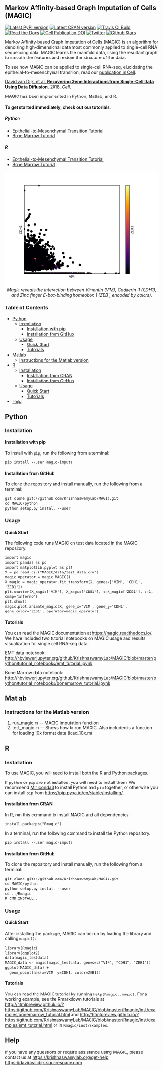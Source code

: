 Markov Affinity-based Graph Imputation of Cells (MAGIC)
-------------------------------------------------------

[![Latest PyPI version](https://img.shields.io/pypi/v/magic-impute.svg)](https://pypi.org/project/magic-impute/)
[![Latest CRAN version](https://img.shields.io/cran/v/Rmagic.svg)](https://cran.r-project.org/package=Rmagic)
[![Travis CI Build](https://api.travis-ci.com/KrishnaswamyLab/MAGIC.svg?branch=master)](https://travis-ci.com/KrishnaswamyLab/MAGIC)
[![Read the Docs](https://img.shields.io/readthedocs/magic.svg)](https://magic.readthedocs.io/)
[![Cell Publication DOI](https://zenodo.org/badge/DOI/10.1016/j.cell.2018.05.061.svg)](https://www.cell.com/cell/abstract/S0092-8674(18)30724-4)
[![Twitter](https://img.shields.io/twitter/follow/KrishnaswamyLab.svg?style=social&label=Follow)](https://twitter.com/KrishnaswamyLab)
[![Github Stars](https://img.shields.io/github/stars/KrishnaswamyLab/MAGIC.svg?style=social&label=Stars)](https://github.com/KrishnaswamyLab/MAGIC/)

Markov Affinity-based Graph Imputation of Cells (MAGIC) is an algorithm for denoising high-dimensional data most commonly applied to single-cell RNA sequencing data. MAGIC learns the manifold data, using the resultant graph to smooth the features and restore the structure of the data.

To see how MAGIC can be applied to single-cell RNA-seq, elucidating the epithelial-to-mesenchymal transition, read our [publication in Cell](https://www.cell.com/cell/abstract/S0092-8674(18)30724-4).

[David van Dijk, et al. **Recovering Gene Interactions from Single-Cell Data Using Data Diffusion**. 2018. *Cell*.](https://www.cell.com/cell/abstract/S0092-8674(18)30724-4)

MAGIC has been implemented in Python, Matlab, and R.

#### To get started immediately, check out our tutorials:  
##### Python  
* [Epithelial-to-Mesenchymal Transition Tutorial](http://nbviewer.jupyter.org/github/KrishnaswamyLab/MAGIC/blob/master/python/tutorial_notebooks/emt_tutorial.ipynb)  
* [Bone Marrow Tutorial](http://nbviewer.jupyter.org/github/KrishnaswamyLab/MAGIC/blob/master/python/tutorial_notebooks/bonemarrow_tutorial.ipynb)  
##### R  
* [Epithelial-to-Mesenchymal Transition Tutorial](http://htmlpreview.github.io/?https://github.com/KrishnaswamyLab/MAGIC/blob/master/Rmagic/inst/examples/emt_tutorial.html)  
* [Bone Marrow Tutorial](http://htmlpreview.github.io/?https://github.com/KrishnaswamyLab/MAGIC/blob/master/Rmagic/inst/examples/bonemarrow_tutorial.html)  


<p align="center">
<img src="https://raw.githubusercontent.com/KrishnaswamyLab/MAGIC/master/magic.gif"/>
<br>
<i>Magic reveals the interaction between Vimentin (VIM), Cadherin-1 (CDH1), and Zinc finger E-box-binding homeobox 1 (ZEB1, encoded by colors).
</i>
</p>

### Table of Contents

  * [Python](#python)
     * [Installation](#installation)
        * [Installation with pip](#installation-with-pip)
        * [Installation from GitHub](#installation-from-github)
     * [Usage](#usage)
        * [Quick Start](#quick-start)
        * [Tutorials](#tutorials)
  * [Matlab](#matlab)
     * [Instructions for the Matlab version](#instructions-for-the-matlab-version)
  * [R](#r)
     * [Installation](#installation-1)
        * [Installation from CRAN](#installation-from-cran)
        * [Installation from GitHub](#installation-from-github-1)
     * [Usage](#usage-1)
        * [Quick Start](#quick-start-1)
        * [Tutorials](#tutorials-1)
  * [Help](#help)

## Python

### Installation

#### Installation with pip

To install with `pip`, run the following from a terminal:

    pip install --user magic-impute

#### Installation from GitHub

To clone the repository and install manually, run the following from a terminal:

    git clone git://github.com/KrishnaswamyLab/MAGIC.git
    cd MAGIC/python
    python setup.py install --user

### Usage

#### Quick Start

The following code runs MAGIC on test data located in the MAGIC repository.

    import magic
    import pandas as pd
    import matplotlib.pyplot as plt
    X = pd.read_csv("MAGIC/data/test_data.csv")
    magic_operator = magic.MAGIC()
    X_magic = magic_operator.fit_transform(X, genes=['VIM', 'CDH1', 'ZEB1'])
    plt.scatter(X_magic['VIM'], X_magic['CDH1'], c=X_magic['ZEB1'], s=1, cmap='inferno')
    plt.show()
    magic.plot.animate_magic(X, gene_x='VIM', gene_y='CDH1', gene_color='ZEB1', operator=magic_operator)

#### Tutorials

You can read the MAGIC documentation at https://magic.readthedocs.io/. We have included two tutorial notebooks on MAGIC usage and results visualization for single cell RNA-seq data.

EMT data notebook: http://nbviewer.jupyter.org/github/KrishnaswamyLab/MAGIC/blob/master/python/tutorial_notebooks/emt_tutorial.ipynb

Bone Marrow data notebook: http://nbviewer.jupyter.org/github/KrishnaswamyLab/MAGIC/blob/master/python/tutorial_notebooks/bonemarrow_tutorial.ipynb

## Matlab

### Instructions for the Matlab version
1. run_magic.m -- MAGIC imputation function
2. test_magic.m -- Shows how to run MAGIC. Also included is a function for loading 10x format data (load_10x.m)

## R

### Installation

To use MAGIC, you will need to install both the R and Python packages.

If `python` or `pip` are not installed, you will need to install them. We recommend
[Miniconda3](https://conda.io/miniconda.html) to install Python and `pip` together,
or otherwise you can install `pip` from https://pip.pypa.io/en/stable/installing/.

#### Installation from CRAN

In R, run this command to install MAGIC and all dependencies:

    install.packages("Rmagic")

In a terminal, run the following command to install the Python
repository.

    pip install --user magic-impute

#### Installation from GitHub

To clone the repository and install manually, run the following from a terminal:

    git clone git://github.com/KrishnaswamyLab/MAGIC.git
    cd MAGIC/python
    python setup.py install --user
    cd ../Rmagic
    R CMD INSTALL .

### Usage

#### Quick Start

After installing the package, MAGIC can be run by loading the library and calling `magic()`:

    library(Rmagic)
    library(ggplot2)
    data(magic_testdata)
    MAGIC_data <- magic(magic_testdata, genes=c("VIM", "CDH1", "ZEB1"))
    ggplot(MAGIC_data) +
      geom_point(aes(x=VIM, y=CDH1, color=ZEB1))

#### Tutorials

You can read the MAGIC tutorial by running `help(Rmagic::magic)`. For a working example, see the Rmarkdown tutorials at <http://htmlpreview.github.io/?https://github.com/KrishnaswamyLab/MAGIC/blob/master/Rmagic/inst/examples/bonemarrow_tutorial.html> and <http://htmlpreview.github.io/?https://github.com/KrishnaswamyLab/MAGIC/blob/master/Rmagic/inst/examples/emt_tutorial.html> or in `Rmagic/inst/examples`.

## Help

If you have any questions or require assistance using MAGIC, please contact us at <https://krishnaswamylab.org/get-help>.
<https://davidvandijk.squarespace.com>
